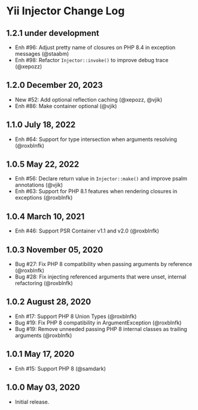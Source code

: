# Yii Injector Change Log

## 1.2.1 under development

- Enh #96: Adjust pretty name of closures on PHP 8.4 in exception messages (@staabm)  
- Enh #98: Refactor `Injector::invoke()` to improve debug trace (@xepozz)

## 1.2.0 December 20, 2023

- New #52: Add optional reflection caching (@xepozz, @vjik)
- Enh #86: Make container optional (@vjik)

## 1.1.0 July 18, 2022

- Enh #64: Support for type intersection when arguments resolving (@roxblnfk)

## 1.0.5 May 22, 2022

- Enh #56: Declare return value in `Injector::make()` and improve psalm annotations (@vjik)
- Enh #63: Support for PHP 8.1 features when rendering closures in exceptions (@roxblnfk)

## 1.0.4 March 10, 2021

- Enh #46: Support PSR Container v1.1 and v2.0 (@roxblnfk)

## 1.0.3 November 05, 2020

- Bug #27: Fix PHP 8 compatibility when passing arguments by reference (@roxblnfk)
- Bug #28: Fix injecting referenced arguments that were unset, internal refactoring (@roxblnfk)

## 1.0.2 August 28, 2020

- Enh #17: Support PHP 8 Union Types (@roxblnfk)
- Bug #19: Fix PHP 8 compatibility in ArgumentException (@roxblnfk)
- Bug #19: Remove unneeded passing PHP 8 internal classes as trailing arguments (@roxblnfk)

## 1.0.1 May 17, 2020

- Enh #15: Support PHP 8 (@samdark)

## 1.0.0 May 03, 2020

- Initial release.
